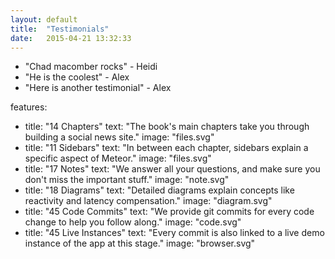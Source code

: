 ```yaml
---
layout: default
title:  "Testimonials"
date:   2015-04-21 13:32:33
---
```

* "Chad macomber rocks" - Heidi
* "He is the coolest" - Alex
* "Here is another testimonial" - Alex

features:
- title: "14 Chapters"
  text: "The book's main chapters take you through building a social news site."
  image: "files.svg"
- title: "11 Sidebars"
  text: "In between each chapter, sidebars explain a specific aspect of Meteor."
  image: "files.svg"
- title: "17 Notes"
  text: "We answer all your questions, and make sure you don't miss the important stuff."
  image: "note.svg"  
- title: "18 Diagrams"
  text: "Detailed diagrams explain concepts like reactivity and latency compensation."
  image: "diagram.svg"
- title: "45 Code Commits"
  text: "We provide git commits for every code change to help you follow along."
  image: "code.svg"
- title: "45 Live Instances"
  text: "Every commit is also linked to a live demo instance of the app at this stage."
  image: "browser.svg"